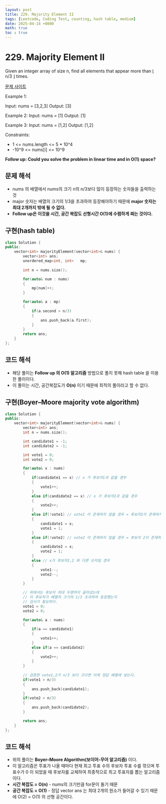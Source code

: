 ```yaml
---
layout: post
title: 229. Majority Element II
tags: [Leetcode, Coding Test, counting, hash table, medium]
date: 2025-04-14 +0800
math: true
toc : true
---
```



# 229. Majority Element II


Given an integer array of size n, find all elements that appear more than ⌊ n/3 ⌋ times.

[문제 사이트](https://leetcode.com/problems/majority-element-ii/description/) 

Example 1:

Input: nums = [3,2,3]
Output: [3]

Example 2:
Input: nums = [1]
Output: [1]

Example 3:
Input: nums = [1,2]
Output: [1,2]
 

Constraints:

- 1 <= nums.length <= 5 * 10^4
- -10^9 <= nums[i] <= 10^9
 

**Follow up: Could you solve the problem in linear time and in O(1) space?**




## 문제 해석

- nums 의 배열에서 nums의 크기 n의 n/3보다 많이 등장하는 숫자들을 출력하는 것
- major 숫자는 배열의 크기의 1/3을 초과하여 등장해야하기 때문에 **major 숫자는 최대 2개까지 밖에 될 수 없다.**
- **Follow up은 이것을 시간, 공간 복잡도 선형시간 O(1)에 수렴하게 짜는 것이다.**




## 구현(hash table)

```cpp
class Solution {
public:
    vector<int> majorityElement(vector<int>& nums) {
        vector<int> ans;
        unordered_map<int, int>   mp;
        
        int n = nums.size();

        for(auto& num : nums)
        {
            mp[num]++;
        }

        for(auto& a : mp)
        {
            if(a.second > n/3)
            {
                ans.push_back(a.first);
            }
        }
        return ans;
    }
};
```


## 코드 해석

- 해당 풀이는 **Follow up 의 O(1) 알고리즘** 방법으로 풀지 못해 hash table 을 이용한 풀이이다.
- 이 풀이는 시간, 공간복잡도가 **O(n)** 이기 때문에 최적의 풀이라고 할 수 없다.





## 구현(Boyer–Moore majority vote algorithm)

```cpp
class Solution {
public:
    vector<int> majorityElement(vector<int>& nums) {
        vector<int> ans;
        int n = nums.size();

        int candidate1 = -1;
        int candidate2 = -1;

        int vote1 = 0;
        int vote2 = 0;

        for(auto& x : nums)
        {
            if(candidate1 == x) // x 가 후보자1과 같을 경우
            {
                vote1++;
            }
            else if(candidate2 == x) // x 가 후보자2과 같을 경우
            {
                vote2++;
            }
            else if(!vote1) // vote1 이 존재하지 않을 경우 = 후보자1이 존재하지 않을 경우
            {
                candidate1 = x;
                vote1 = 1;
            }
            else if(!vote2) // vote2 이 존재하지 않을 경우 = 후보자 2이 존재하지 않을 경우 
            {
                candidate2 = x;
                vote2 = 1;
            }
            else // x가 후보자1,2 와 다른 숫자일 경우
            {
                vote1--;
                vote2--;
            }
        }

        // 위에서는 후보자 최대 두명까지 골라냈는데
        // 이 후보자가 배열의 크기의 1/3 초과하여 등장했는지
        // 검사가 필요하다.
        vote1 = 0;
        vote2 = 0;

        for(auto& a : nums)
        {
            if(a == candidate1)
            {
                vote1++;
            }
            else if(a == candidate2)
            {
                vote2++;
            }
        }
        
        // 검증한 vote1,2가 n/3 보다 크다면 이제 정답 배열에 넣는다.
        if(vote1 > n/3)
        {
            ans.push_back(candidate1);
        }
        if(vote2 > n/3)
        {
            ans.push_back(candidate2);
        }

        return ans;
    }
};
```



## 코드 해석

- 위의 풀이는 **Boyer–Moore Algorithm(보이어-무어 알고리즘)** 이다.
- 이 알고리즘은 투표가 나올 때마다 현재 최고 투표 수의 후보자 투표 수를 깎으며 투표수가 0 이 되었을 때 후보자를 교체하여 최종적으로 최고 투표자를 뽑는 알고리즘이다.
- **시간 복잡도 = O(n)** - nums의 크기만큼 for문이 돌기 때문
- **공간 복잡도 = O(1)** - 정답 vector ans 는 최대 2개의 원소가 들어갈 수 있기 때문에 O(2) = O(1) 의 선형 공간이다.